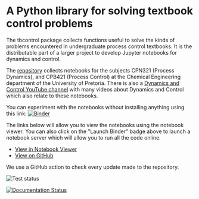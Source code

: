 # A Python library for solving textbook control problems

The tbcontrol package collects functions useful to solve the kinds of problems encountered in undergraduate process control textbooks. It is the distributable part of a larger project to develop Jupyter notebooks for dynamics and control.

The [repository](https://github.com/alchemyst/Dynamics-and-Control) collects notebooks for the subjects CPN321 (Process Dynamics), and CPB421 (Process Control) at the Chemical Engineering department of the University of Pretoria.
There is also a [Dynamics and Control YouTube channel](https://www.youtube.com/channel/UCOf3CPrYPMG4BrgkVPupPqA) with many videos about Dynamics and Control which also relate to these notebooks.

You can experiment with the notebooks without installing anything using this link: [![Binder](http://mybinder.org/badge.svg)](http://mybinder.org/repo/alchemyst/Dynamics-and-Control)

The links below will allow you to view the notebooks using the notebook viewer. You can also click on the "Launch Binder" badge above to launch a notebook server which will allow you to run all the code online.

* [View in Notebook Viewer](https://nbviewer.ipython.org/github/alchemyst/Dynamics-and-Control/blob/master/TOC.ipynb)
* [View on GitHub](https://github.com/alchemyst/Dynamics-and-Control/blob/master/TOC.ipynb)

We use a GitHub action to check every update made to the repository.

![Test status](https://github.com/alchemyst/Dynamics-and-Control/workflows/test.yml/badge.svg?event=push)


[![Documentation Status](https://readthedocs.org/projects/dynamics-and-control/badge/?version=latest)](https://dynamics-and-control.readthedocs.io/en/latest/?badge=latest)
